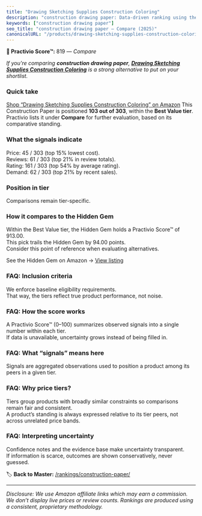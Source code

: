 ```yaml
---
title: "Drawing Sketching Supplies Construction Coloring"
description: "construction drawing paper: Data-driven ranking using the Practivio Score™. Positioned by quality, value, demand, findability, momentum."
keywords: ["construction drawing paper"]
seo_title: "construction drawing paper — Compare (2025)"
canonicalURL: "/products/drawing-sketching-supplies-construction-coloring-B0F4CWNGD3/"
---
```


**🛒 Practivio Score™:** 819 — _Compare_


*If you're comparing **construction drawing paper**, **[Drawing Sketching Supplies Construction Coloring](https://www.amazon.com/dp/B0F4CWNGD3?tag=practivio-20)** is a strong alternative to put on your shortlist.*
### Quick take
[Shop “Drawing Sketching Supplies Construction Coloring” on Amazon](https://www.amazon.com/dp/B0F4CWNGD3?tag=practivio-20)
This Construction Paper is positioned **103 out of 303**, within the **Best Value tier**.  
Practivio lists it under **Compare** for further evaluation, based on its comparative standing.

### What the signals indicate
Price: 45 / 303 (top 15% lowest cost).  
Reviews: 61 / 303 (top 21% in review totals).  
Rating: 161 / 303 (top 54% by average rating).  
Demand: 62 / 303 (top 21% by recent sales).

### Position in tier
Comparisons remain tier-specific.

### How it compares to the Hidden Gem
Within the Best Value tier, the Hidden Gem holds a Practivio Score™ of 913.00.  
This pick trails the Hidden Gem by 94.00 points.  
Consider this point of reference when evaluating alternatives.  

See the Hidden Gem on Amazon → [View listing](https://www.amazon.com/dp/B01LX0UJBN?tag=practivio-20)

### FAQ: Inclusion criteria
We enforce baseline eligibility requirements.  
That way, the tiers reflect true product performance, not noise.

### FAQ: How the score works
A Practivio Score™ (0–100) summarizes observed signals into a single number within each tier.  
If data is unavailable, uncertainty grows instead of being filled in.

### FAQ: What “signals” means here
Signals are aggregated observations used to position a product among its peers in a given tier.

### FAQ: Why price tiers?
Tiers group products with broadly similar constraints so comparisons remain fair and consistent.  
A product’s standing is always expressed relative to its tier peers, not across unrelated price bands.

### FAQ: Interpreting uncertainty
Confidence notes and the evidence base make uncertainty transparent.  
If information is scarce, outcomes are shown conservatively, never guessed.

<!-- Missing template for Compare/CompareWithinPriceClass -->


🏷️ **Back to Master:** [/rankings/construction-paper/](/rankings/construction-paper/)

---
_Disclosure: We use Amazon affiliate links which may earn a commission. We don’t display live prices or review counts. Rankings are produced using a consistent, proprietary methodology._

